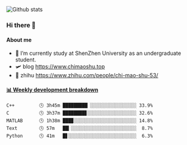 ![Github stats](https://github-readme-stats.vercel.app/api?username=chimaoshu&show_icons=true&theme=cobalt)

### Hi there 👋

#### About me

- 🏫 I’m currently study at ShenZhen University as an undergraduate student.
- 🛩️ blog  https://www.chimaoshu.top
- 🎯 zhihu https://www.zhihu.com/people/chi-mao-shu-53/

<!-- waka-box start -->
#### <a href="https://gist.github.com/e235103f6d3ace58395a9ff863c34467" target="_blank">📊 Weekly development breakdown</a>
```text
C++         🕓 3h45m █████████▏░░░░░░░░░░░░░░░░░ 33.9%
C           🕓 3h37m ████████▊░░░░░░░░░░░░░░░░░░ 32.6%
MATLAB      🕓 1h38m ███▉░░░░░░░░░░░░░░░░░░░░░░░ 14.8%
Text        🕓 57m   ██▎░░░░░░░░░░░░░░░░░░░░░░░░  8.7%
Python      🕓 41m   █▋░░░░░░░░░░░░░░░░░░░░░░░░░  6.3%
```
<!-- Powered by https://github.com/YouEclipse/waka-box-go . -->
<!-- waka-box end -->
